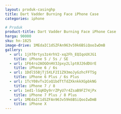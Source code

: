 ```yaml
---
layout: produk-casinghp
title: Dart Vadder Burning Face iPhone Case
categories: iphone

# Produk
product-title: Dart Vadder Burning Face iPhone Case
harga: 90000
sku: hn-1825
image-drive: 1MEdaIC1dSZFAn963v59k6BSiQooIwDmB
gallery:
  - url: 1jXf0rtys3z4rhV2-xq2Fh_EQIqoUXJG1
    title: iPhone 5 / 5s / SE
  - url: 1F64ro2AOGOnHV3Jpxy2Llpt0J26dDUrE
    title: iPhone 6 / 6s
  - url: 1Ddl55BjTj5XLF2I1Z93moJyGzhcFFTSg
    title: iPhone 6 Plus / 6s Plus
  - url: 1TcY08vTv2CoQ1bdTtTdZXknkkXGpbkNG
    title: iPhone 7 / 8
  - url: 1ed1-lGqKDy9rrZPyU7r4ZsaB9FZ74jPx
    title: iPhone 7 Plus / 8 Plus
  - url: 1MEdaIC1dSZFAn963v59k6BSiQooIwDmB
    title: iPhone X
---
```

